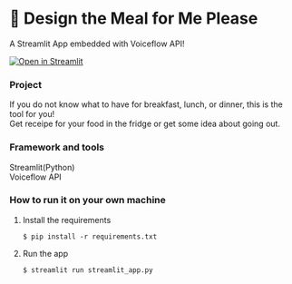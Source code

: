 # 🎈 Design the Meal for Me Please

A Streamlit App embedded with Voiceflow API!

[![Open in Streamlit](https://static.streamlit.io/badges/streamlit_badge_black_white.svg)](https://blank-app-template.streamlit.app/)


### Project
If you do not know what to have for breakfast, lunch, or dinner, this is the tool for you!  
Get receipe for your food in the fridge or get some idea about going out.

### Framework and tools

Streamlit(Python)    
Voiceflow API


### How to run it on your own machine

1. Install the requirements

   ```
   $ pip install -r requirements.txt
   ```

2. Run the app

   ```
   $ streamlit run streamlit_app.py
   ```
